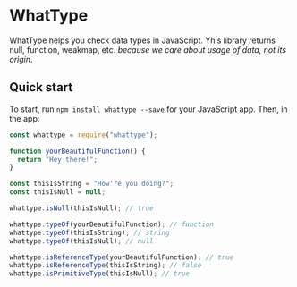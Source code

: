 # WhatType

WhatType helps you check data types in JavaScript. Yhis library returns null, function, weakmap, etc. _because we care about usage of data, not its origin_.

## Quick start

To start, run `npm install whattype --save` for your JavaScript app. Then, in the app:

```js
const whattype = require("whattype");

function yourBeautifulFunction() {
  return "Hey there!";
}

const thisIsString = "How're you doing?";
const thisIsNull = null;

whattype.isNull(thisIsNull); // true

whattype.typeOf(yourBeautifulFunction); // function
whattype.typeOf(thisIsString); // string
whattype.typeOf(thisIsNull); // null

whattype.isReferenceType(yourBeautifulFunction); // true
whattype.isReferenceType(thisIsString); // false
whattype.isPrimitiveType(thisIsNull); // true
```